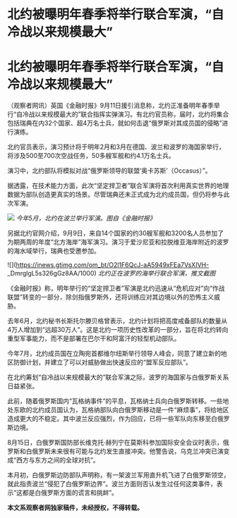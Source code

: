 # 北约被曝明年春季将举行联合军演，“自冷战以来规模最大”

# 北约被曝明年春季将举行联合军演，“自冷战以来规模最大”

（观察者网讯）英国《金融时报》9月11日援引消息称，北约正准备明年春季举行“自冷战以来规模最大的”联合指挥实弹演习。有北约官员称，届时，北约将集合包括瑞典在内32个国家、超4万名士兵，就如何击退“俄罗斯对其成员国的侵略”进行演练。

北约官员表示，演习预计将于明年2月和3月在德国、波兰和波罗的海国家举行，将涉及500至700次空战任务，50多艘军舰和约4.1万名士兵。

演习中，北约部队将模拟对战“俄罗斯领导的联盟‘奥卡苏斯’（Occasus）”。

据透露，在技术能力方面，此次“坚定捍卫者”联合军演将首次利用真实世界的地理数据为部队创造更真实的场景。尽管瑞典还未正式成为北约成员国，但仍将参与此次军演。

![](https://inews.gtimg.com/om_bt/ON4RylpvN88Cb2dNtFNRKidpPA5qkPNz_g_ujdu_xVHBoAA/1000)
_今年5月，北约在波兰举行军演。图自《金融时报》_

另据北约官网介绍，9月9日，来自14个国家的约30艘军舰和3200名人员参加了为期两周的年度“北方海岸”海军演习。演习于爱沙尼亚和拉脱维亚海岸附近的波罗的海水域举行，瑞典也受邀参加。

![](https://inews.gtimg.com/om_bt/O2l1F6QcJ-aA5949xFEa7VsXIVH-
_DmrglgL5s326gGz8AA/1000) _北约正在波罗的海举行联合军演，推文截图_

《金融时报》称，明年举行的“坚定捍卫者”军演是北约迅速从“危机应对”向“作战联盟”转变的一部分，除剑指俄罗斯外，还将训练应对其边境以外的恐怖主义威胁。

去年6月，北约秘书长斯托尔滕贝格曾表示，北约计划将把高度戒备部队的数量从4万人增加到“远超30万人”。这是北约一项历史性改革的一部分，旨在将北约转向重型军事能力，而不是部署在巴尔干和阿富汗的轻型机动部队。

今年7月，北约成员国在立陶宛首都维尔纽斯举行领导人峰会，同意了建立新的地区防御计划，并建立了可以对威胁做出快速反应的“盟军反应部队”。

在北约筹划“自冷战以来规模最大的”联合军演之际，波罗的海国家与白俄罗斯关系日益紧张。

此前，随着俄罗斯国内“瓦格纳事件”的平息，瓦格纳士兵向白俄罗斯转移。一些地处东欧的北约成员国认为，瓦格纳部队向白俄罗斯移动是一件“麻烦事”，将给地区造成更大的不稳定。其中波兰反应强烈，作为回应，已将一些军队向东移至白俄罗斯边境。

8月15日，白俄罗斯国防部长维克托·赫列宁在莫斯科参加国际安全会议时表示，俄罗斯和白俄罗斯未来很有可能与北约发生直接冲突。他警告说，乌克兰冲突已演变成“西方与东方之间的全球对抗”。

本月初，白俄罗斯边防部队声明称，有一架波兰军用直升机飞进了白俄罗斯领空，就此指责波兰“侵犯了白俄罗斯边界”。波兰方面则否认发生过任何这类事件，表示“这都是白俄罗斯方面的谎言和挑衅”。

**本文系观察者网独家稿件，未经授权，不得转载。**


